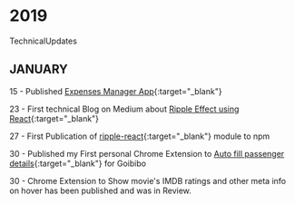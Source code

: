 # 2019
TechnicalUpdates

## JANUARY
15 - Published [Expenses Manager App](https://exspensesmgr.herokuapp.com/login "Expense Manager"){:target="_blank"}

23 - First technical Blog on Medium about [Ripple Effect using React](https://medium.com/@dhilipkmr/ripple-in-react-3162875cc9af "Ripple using React"){:target="_blank"}

27 - First Publication of [ripple-react](https://www.npmjs.com/package/ripple-react){:target="_blank"} module to npm

30 - Published my First personal Chrome Extension to [Auto fill passenger details](https://chrome.google.com/webstore/detail/goibibo-pax-filler/lnfnnnehcpakknabejnlhmiadophihnb?authuser=1){:target="_blank"} for Goibibo

30 - Chrome Extension to Show movie's IMDB ratings and other meta info on hover has been published and was in Review.

